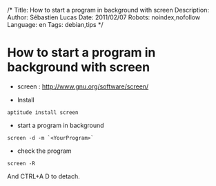 /*
Title: How to start a program in background with screen
Description: 
Author: Sébastien Lucas
Date: 2011/02/07
Robots: noindex,nofollow
Language: en
Tags: debian,tips
*/
# How to start a program in background with screen

*	screen : http://www.gnu.org/software/screen/

*	Install
```
aptitude install screen
```

*	start a program in background
```
screen -d -m `<YourProgram>`
```

*	check the program
```
screen -R
```
And CTRL+A D to detach.






